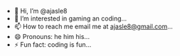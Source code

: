 - 👋 Hi, I’m @ajasle8
- 👀 I’m interested in gaming an coding...
- 📫 How to reach me email me at ajasle8@gmail.com...
- 😄 Pronouns: he him his...
- ⚡ Fun fact: coding is fun...
